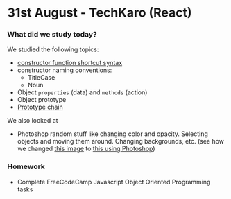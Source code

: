 # 31st August - TechKaro (React)

### What did we study today?
We studied the following topics:
- [constructor function shortcut syntax](https://developer.mozilla.org/en-US/docs/Learn/JavaScript/Objects/Object-oriented_JS)
- constructor naming conventions:
  - TitleCase
  - Noun
- Object `properties` (data) and `methods` (action)
- Object prototype
- [Prototype chain](https://dev.to/codesmith_staff/explain-javascripts-prototype-chain-like-im-five-51p)

We also looked at
- Photoshop random stuff like changing color and opacity. Selecting objects and moving them around. Changing backgrounds, etc. (see how we changed [this image](image3.jpg) to [this using Photoshop](background.png))

### Homework
- Complete FreeCodeCamp Javascript Object Oriented Programming tasks